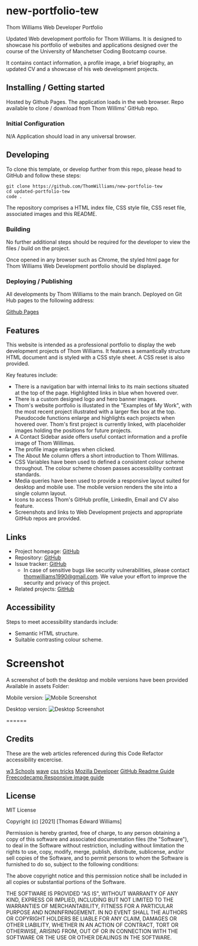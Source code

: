 # new-portfolio-tew

Thom Williams Web Developer Portfolio

Updated Web development portfolio for Thom Williams. It is designed to showcase his portfolio of websites and applications designed over the course of the University of Manchetser Coding Bootcamp course. 

It contains contact information, a profile image, a brief biography, an updated CV and a showcase of his web development projects.

## Installing / Getting started

Hosted by Github Pages. The application loads in the web browser. Repo available to clone / download from Thom Willims' GitHub repo. 

### Initial Configuration

N/A Application should load in any universal browser.

## Developing

To clone this template, or develop further from this repo, please head to GitHub and follow these steps:

```shell
git clone https://github.com/ThomWilliams/new-portfolio-tew
cd updated-portfolio-tew
code .
```

The repository comprises a HTML index file, CSS style file, CSS reset file, associated images and this README.

### Building

No further additional steps should be required for the developer to view the files / build on the project.

Once opened in any browser such as Chrome, the styled html page for Thom Williams Web Development portfolio should be displayed. 

### Deploying / Publishing

All developments by Thom Williams to the main branch. Deployed on Git Hub pages to the following address: 

[Github Pages](https://thomwilliams.github.io/new-portfolio-tew/)


## Features

This website is intended as a professional portfolio to display the web development projects of Thom Williams. It features a semantically structure HTML document and is styled with a CSS style sheet. A CSS reset is also provided. 

Key features include:

* There is a navigation bar with internal links to its main sections situated at the top of the page. Highlighted links in blue when hovered over. 
* There is a custom designed logo and hero banner images.
* Thom's website portfolio is illustated in the "Examples of My Work", with the most recent project illustrated with a larger flex box at the top. Pseudocode functions enlarge and highlights each projects when hovered over. Thom's first project is currently linked, with placeholder images holding the positions for future projects.
* A Contact Sidebar aside offers useful contact information and a profile image of Thom Willimas.
* The profile image enlarges when clicked.
* The About Me column offers a short introduction to Thom Willimas.
* CSS Variables have been used to defined a consistent colour scheme throughout. The colour scheme chosen passes accessibility contrast standards.
* Media queries have been used to provide a responsive layout suited for desktop and mobile use. The mobile version renders the site into a single column layout.
* Icons to access Thom's GitHub profile, LinkedIn, Email and CV also feature.
* Screenshots and links to Web Development projects and appropriate GitHub repos are provided.

## Links

- Project homepage: [GitHub](https://thomwilliams.github.io/new-portfolio-tew/)
- Repository: [GitHub](https://github.com/ThomWilliams/new-portfolio-tew)
- Issue tracker: [GitHub](https://github.com/ThomWilliams/new-portfolio-tew/issues)
  - In case of sensitive bugs like security vulnerabilities, please contact thomwilliams1990@gmail.com. We value your effort to improve the security and privacy of this project.
- Related projects: [GitHub](https://github.com/ThomWilliams)


## Accessibility

Steps to meet accessibility standards include:

* Semantic HTML structure.
* Suitable contrasting colour scheme.


# Screenshot

A screenshot of both the desktop and mobile versions have been provided Available in assets Folder: 

Mobile version: ![Mobile Screenshot](Assets/Screenshots_GIF/portfolio_mobile.png)

Desktop version: ![Desktop Screenshot](Assets/Screenshots_GIF/portfolio_desktop.png)



======
## Credits

These are the web articles referenced during this Code Refactor accessibility excercise. 

[w3 Schools](https://www.w3schools.com/)
[wave](https://wave.webaim.org/)
[css tricks](https://css-tricks.com/)
[Mozilla Developer](https://developer.mozilla.org/en-US/docs/Learn/Accessibility/HTML)
[GitHub Readme Guide](https://github.com/jehna/readme-best-practices)
[Freecodecamp Responsive image guide](https://www.freecodecamp.org/news/css-responsive-image-tutorial/)

## License

MIT License

Copyright (c) [2021] [Thomas Edward Williams]

Permission is hereby granted, free of charge, to any person obtaining a copy
of this software and associated documentation files (the "Software"), to deal
in the Software without restriction, including without limitation the rights
to use, copy, modify, merge, publish, distribute, sublicense, and/or sell
copies of the Software, and to permit persons to whom the Software is
furnished to do so, subject to the following conditions:

The above copyright notice and this permission notice shall be included in all
copies or substantial portions of the Software.

THE SOFTWARE IS PROVIDED "AS IS", WITHOUT WARRANTY OF ANY KIND, EXPRESS OR
IMPLIED, INCLUDING BUT NOT LIMITED TO THE WARRANTIES OF MERCHANTABILITY,
FITNESS FOR A PARTICULAR PURPOSE AND NONINFRINGEMENT. IN NO EVENT SHALL THE
AUTHORS OR COPYRIGHT HOLDERS BE LIABLE FOR ANY CLAIM, DAMAGES OR OTHER
LIABILITY, WHETHER IN AN ACTION OF CONTRACT, TORT OR OTHERWISE, ARISING FROM,
OUT OF OR IN CONNECTION WITH THE SOFTWARE OR THE USE OR OTHER DEALINGS IN THE
SOFTWARE.